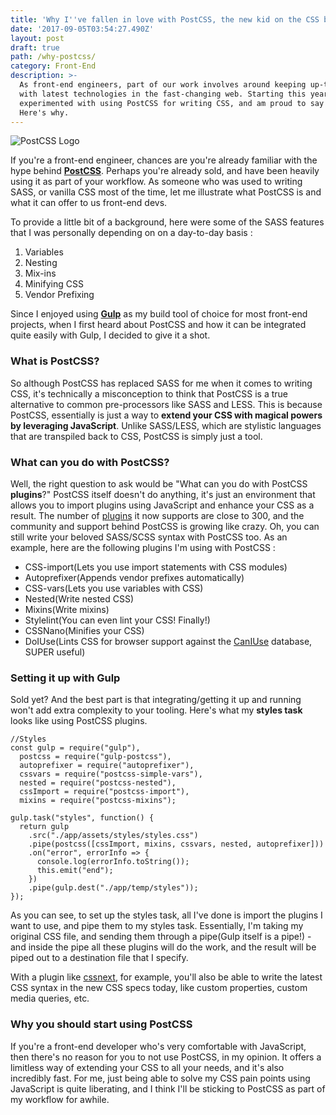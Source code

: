 ```yaml
---
title: 'Why I''ve fallen in love with PostCSS, the new kid on the CSS block'
date: '2017-09-05T03:54:27.490Z'
layout: post
draft: true
path: /why-postcss/
category: Front-End
description: >-
  As front-end engineers, part of our work involves around keeping up-to-date
  with latest technologies in the fast-changing web. Starting this year, I
  experimented with using PostCSS for writing CSS, and am proud to say I'm sold.
  Here's why.
---
```


![PostCSS Logo](http://i.imgur.com/4OIpGOB.png)

If you're a front-end engineer, chances are you're already familiar with the hype behind **[PostCSS](http://postcss.org/)**. Perhaps you're already sold, and have been heavily using it as part of your workflow. As someone who was used to writing SASS, or vanilla CSS most of the time, let me illustrate what PostCSS is and what it can offer to us front-end devs.

To provide a little bit of a background, here were some of the SASS features that I was personally depending on on a day-to-day basis :
1. Variables
2. Nesting
3. Mix-ins
4. Minifying CSS
5. Vendor Prefixing

Since I enjoyed using **[Gulp](https://gulpjs.com)** as my build tool of choice for most front-end projects, when I first heard about PostCSS and how it can be integrated quite easily with Gulp, I decided to give it a shot.

### What is PostCSS?

So although PostCSS has replaced SASS for me when it comes to writing CSS, it's technically a misconception to think that PostCSS is a true alternative to common pre-processors like SASS and LESS. This is because PostCSS, essentially is just a way to **extend your CSS with magical powers by leveraging JavaScript**. Unlike SASS/LESS, which are stylistic languages that are transpiled back to CSS, PostCSS is simply just a tool.

### What can you do with PostCSS?

Well, the right question to ask would be "What can you do with PostCSS **plugins**?" PostCSS itself doesn't do anything, it's just an environment that allows you to import plugins using JavaScript and enhance your CSS as a result. The number of [plugins](https://www.postcss.parts/) it now supports are close to 300, and the community and support behind PostCSS is growing like crazy. Oh, you can still write your beloved SASS/SCSS syntax with PostCSS too.
As an example, here are the following plugins I'm using with PostCSS :

- CSS-import(Lets you use import statements with CSS modules)
- Autoprefixer(Appends vendor prefixes automatically)
- CSS-vars(Lets you use variables with CSS)
- Nested(Write nested CSS)
- Mixins(Write mixins)
- Stylelint(You can even lint your CSS! Finally!)
- CSSNano(Minifies your CSS)
- DoIUse(Lints CSS for browser support against the [CanIUse](https://caniuse.com) database, SUPER useful)

### Setting it up with Gulp
Sold yet? And the best part is that integrating/getting it up and running won't add extra complexity to your tooling. Here's what my **styles task** looks like using PostCSS plugins.

```
//Styles
const gulp = require("gulp"),
  postcss = require("gulp-postcss"),
  autoprefixer = require("autoprefixer"),
  cssvars = require("postcss-simple-vars"),
  nested = require("postcss-nested"),
  cssImport = require("postcss-import"),
  mixins = require("postcss-mixins");

gulp.task("styles", function() {
  return gulp
    .src("./app/assets/styles/styles.css")
    .pipe(postcss([cssImport, mixins, cssvars, nested, autoprefixer]))
    .on("error", errorInfo => {
      console.log(errorInfo.toString());
      this.emit("end");
    })
    .pipe(gulp.dest("./app/temp/styles"));
});
```

As you can see, to set up the styles task, all I've done is import the plugins I want to use, and pipe them to my styles task. Essentially, I'm taking my original CSS file, and sending them through a pipe(Gulp itself is a pipe!) - and inside the pipe all these plugins will do the work, and the result will be piped out to a destination file that I specify.

With a plugin like [cssnext](https://cssnext.io), for example, you'll also be able to write the latest CSS syntax in the new CSS specs today, like custom properties, custom media queries, etc.

### Why you should start using PostCSS

If you're a front-end developer who's very comfortable with JavaScript, then there's no reason for you to not use PostCSS, in my opinion. It offers a limitless way of extending your CSS to all your needs, and it's also incredibly fast. For me, just being able to solve my CSS pain points using JavaScript is quite liberating, and I think I'll be sticking to PostCSS as part of my workflow for awhile.